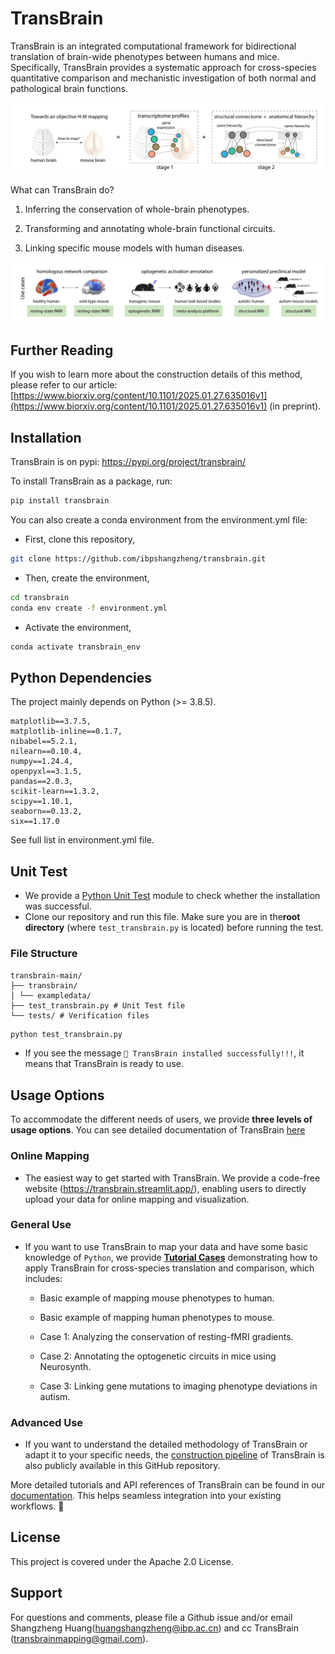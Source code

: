 # TransBrain

TransBrain is an integrated computational framework for bidirectional translation of brain-wide phenotypes between humans and mice. Specifically, TransBrain provides a systematic approach for cross-species quantitative comparison and mechanistic investigation of both normal and pathological brain functions.

![TransBrain_FIG1](./figure/fig1.png)

What can TransBrain do?

1. Inferring the conservation of whole-brain phenotypes.

2. Transforming and annotating whole-brain functional circuits.

3. Linking specific mouse models with human diseases.

![TransBrain_FIG3](./figure/fig3.png)

## Further Reading

If you wish to learn more about the construction details of this method, please refer to our article: [https://www.biorxiv.org/content/10.1101/2025.01.27.635016v1](https://www.biorxiv.org/content/10.1101/2025.01.27.635016v1) (in preprint).


## Installation
TransBrain is on pypi: https://pypi.org/project/transbrain/

To install TransBrain as a package, run:

```sh
pip install transbrain
```

You can also create a conda environment from the environment.yml file:

* First, clone this repository,
```sh
git clone https://github.com/ibpshangzheng/transbrain.git
```

* Then, create the environment,
```sh
cd transbrain
conda env create -f environment.yml
```

* Activate the environment,
```sh
conda activate transbrain_env
```

## Python Dependencies

The project mainly depends on Python (>= 3.8.5).

```
matplotlib==3.7.5,
matplotlib-inline==0.1.7,
nibabel==5.2.1,
nilearn==0.10.4,
numpy==1.24.4,
openpyxl==3.1.5,
pandas==2.0.3,
scikit-learn==1.3.2,
scipy==1.10.1,
seaborn==0.13.2,
six==1.17.0
```
See full list in environment.yml file. 

## Unit Test

- We provide a [Python Unit Test](https://www.dataquest.io/blog/unit-tests-python/) module to check whether the installation was successful.
- Clone our repository and run this file. Make sure you are in the ​**root directory**​ (where `test_transbrain.py` is located) before running the test.

### File Structure

    transbrain-main/
    ├── transbrain/
    │ └── exampledata/
    ├── test_transbrain.py # Unit Test file
    └── tests/ # Verification files


```bash
python test_transbrain.py
```

- If you see the message ``🎉 TransBrain installed successfully!!!``, it means that TransBrain is ready to use.


## Usage Options
To accommodate the different needs of users, we provide **three levels of usage options**. You can see detailed documentation of TransBrain [here](https://transbrain.readthedocs.io/en/latest/)

### Online Mapping
- The easiest way to get started with TransBrain. We provide a code-free website  (https://transbrain.streamlit.app/), enabling users to directly upload your data for online mapping and visualization.

### General Use
- If you want to use TransBrain to map your data and have some basic knowledge of ``Python``, we provide [**Tutorial Cases**](tutorials/README.md) demonstrating how to apply TransBrain for cross-species translation and comparison, which includes:

    * Basic example of mapping mouse phenotypes to human.

    * Basic example of mapping human phenotypes to mouse.

    * Case 1: Analyzing the conservation of resting-fMRI gradients.

    * Case 2: Annotating the optogenetic circuits in mice using Neurosynth.

    * Case 3: Linking gene mutations to imaging phenotype deviations in autism.

### Advanced Use
- If you want to understand the detailed methodology of TransBrain or adapt it to your specific needs, the [construction pipeline](pipeline/README.md) of TransBrain is also publicly available in this GitHub repository.


More detailed tutorials and API references of TransBrain can be found in our [documentation](https://transbrain.readthedocs.io/en/latest/). This helps seamless integration into your existing workflows. 🚀



## License
This project is covered under the Apache 2.0 License.

## Support
For questions and comments, please file a Github issue and/or email Shangzheng Huang(huangshangzheng@ibp.ac.cn) and cc TransBrain (transbrainmapping@gmail.com).



